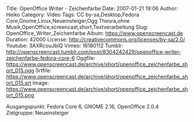 Title: OpenOffice Writer - Zeichenfarbe
Date: 2007-01-21 19:06
Author: Heiko
Category: Video
Tags: CC by-sa,Desktop,Fedora Core,Gnome,Linux,Neueinsteiger,Ogg Theora,ohne Musik,OpenOffice,screencast,short,Textverarbeitung
Slug: OpenOffice_Writer_Zeichenfarbe
Album: https://www.openscreencast.de
Duration: 42000
License: http://creativecommons.org/licenses/by-sa/2.0/
Youtube: 3AXRcouJblQ
Vimeo: 16180112
Tumblr: http://openscreencast.tumblr.com/post/8304242429/openoffice-writer-zeichenfarbe-fedora-core-6
Oggfile: https://www.openscreencast.de/archive/short/openoffice_zeichenfarbe_short_015.ogg
Srtfile: https://www.openscreencast.de/archive/short/openoffice_zeichenfarbe_short_015.srt
Image: https://www.openscreencast.de/archive/short/openoffice_zeichenfarbe_short_015.png

Ausgangspunkt: Fedora Core 6, GNOME 2.16, OpenOffice 2.0.4  
Zielgruppe: Neueinsteiger  

